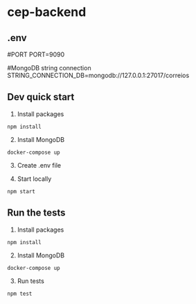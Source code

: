 # cep-backend

## .env

#PORT
PORT=9090

#MongoDB string connection
STRING_CONNECTION_DB=mongodb://127.0.0.1:27017/correios

## Dev quick start ##

1. Install packages
````
npm install
````

2. Install MongoDB
````
docker-compose up
````

3. Create .env file

4. Start locally
````
npm start
````

## Run the tests ##

1. Install packages
````
npm install
````

2. Install MongoDB
````
docker-compose up
````

3. Run tests
````
npm test 
````
